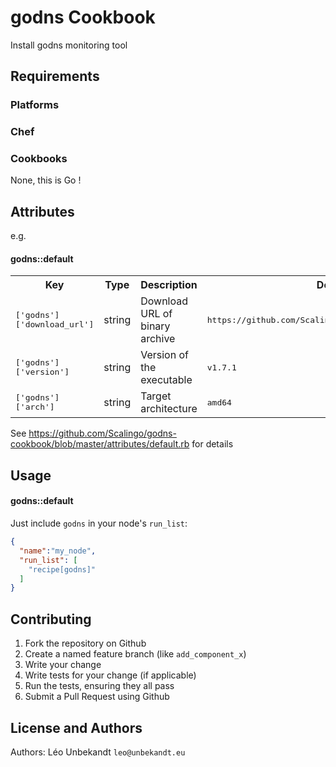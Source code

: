 godns Cookbook
================

Install godns monitoring tool

Requirements
------------

### Platforms

### Chef

### Cookbooks

None, this is Go !

Attributes
----------

e.g.
#### godns::default
<table>
  <tr>
    <th>Key</th>
    <th>Type</th>
    <th>Description</th>
    <th>Default</th>
  </tr>
  <tr>
    <td><tt>['godns']['download_url']</tt></td>
    <td>string</td>
    <td>Download URL of binary archive</td>
    <td><tt>https://github.com/Scalingo/godns/releases/download/</tt></td>
  </tr>
  <tr>
    <td><tt>['godns']['version']</tt></td>
    <td>string</td>
    <td>Version of the executable</td>
    <td><tt>v1.7.1</tt></td>
  </tr>
  <tr>
    <td><tt>['godns']['arch']</tt></td>
    <td>string</td>
    <td>Target architecture</td>
    <td><tt>amd64</tt></td>
  </tr>
</table>

See https://github.com/Scalingo/godns-cookbook/blob/master/attributes/default.rb for details

Usage
-----
#### godns::default

Just include `godns` in your node's `run_list`:

```json
{
  "name":"my_node",
  "run_list": [
    "recipe[godns]"
  ]
}
```

Contributing
------------

1. Fork the repository on Github
2. Create a named feature branch (like `add_component_x`)
3. Write your change
4. Write tests for your change (if applicable)
5. Run the tests, ensuring they all pass
6. Submit a Pull Request using Github

License and Authors
-------------------
Authors: Léo Unbekandt `leo@unbekandt.eu`
